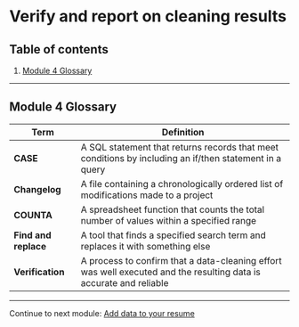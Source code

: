 # Verify and report on cleaning results

## Table of contents

1. [Module 4 Glossary](#module-4-glossary)

---

## Module 4 Glossary

| Term | Definition |
| --- | --- |
| **CASE** | A SQL statement that returns records that meet conditions by including an if/then statement in a query |
| **Changelog** | A file containing a chronologically ordered list of modifications made to a project |
| **COUNTA** | A spreadsheet function that counts the total number of values within a specified range |
| **Find and replace** | A tool that finds a specified search term and replaces it with something else |
| **Verification** | A process to confirm that a data-cleaning effort was well executed and the resulting data is accurate and reliable |

---

Continue to next module: [Add data to your resume](/4-Process-Data-from-Dirty-to-Clean/5-Add-data-to-your-resume.md)
